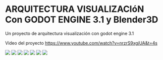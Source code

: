 # ARQUITECTURA VISUALIZACIóN Con GODOT ENGINE 3.1 y Blender3D

Un proyecto de arquitectura visualización con godot engine 3.1

Video del proyecto
https://www.youtube.com/watch?v=nrzrS9xgjUA&t=4s


<a href='https://drive.google.com/file/d/10hwsfMRpJM8qBdGilScGrccQnBRCTU7G/view?usp=drive_open&amp;usp=embed_facebook&source=ctrlq.org'><img src='https://lh6.googleusercontent.com/zCDZ5-0pMgsCT7cYNLiCIYaqbNN-96Njf8y5z2p8PV5JCfITfT0gM6xVm0Y=w2400' /></a>
<a href='https://drive.google.com/file/d/1B5xFOY7c17kpiXilg4n4m_l8fCPsHpEO/view?usp=drive_open&amp;usp=embed_facebook&source=ctrlq.org'><img src='https://lh5.googleusercontent.com/V5CEJiq0ONh6mGMQ9XxcevUtb31F-ibDXyXcVet7CVzLRr6Vp0hiFEcyJQg=w2400' /></a>
<a href='https://drive.google.com/file/d/18vk58Noq225NY6Vjm0sPA2A3YZPFHQTa/view?usp=drive_open&amp;usp=embed_facebook&source=ctrlq.org'><img src='https://lh3.googleusercontent.com/wWOrJTyZguuOhq_BZeeZ3bZsNkHNGo8QwePmh2I1UUxs3XUILK9_jPPFfFI=w2400' /></a>
<a href='https://drive.google.com/file/d/1wTk-b93QnAjLc4IlmX5f0enYf0Ar34Oo/view?usp=drive_open&amp;usp=embed_facebook&source=ctrlq.org'><img src='https://lh6.googleusercontent.com/YD0TVNaKbbcmvOSMcWJSVN4GoApeRNk5DSreLKbgvVAMOf9euocWooPTaZI=w2400' /></a>
<a href='https://drive.google.com/file/d/152R5C8RLjuT2_Tc-1FPwFvZIN6zGLKfH/view?usp=drive_open&amp;usp=embed_facebook&source=ctrlq.org'><img src='https://lh3.googleusercontent.com/7cJ7nYiNyM_F73iEk1v0h3pGjt4bXLuAH56mwFlwPGNQ-ADmiLZpbXUN46I=w2400' /></a>
<a href='https://drive.google.com/file/d/1CYdeqov3IxANdBTpRE0DOBFGvLvwUCeq/view?usp=drive_open&amp;usp=embed_facebook&source=ctrlq.org'><img src='https://lh3.googleusercontent.com/b1YnsmXgORha359irqkcy0GkK-on94LBptP9Md_sirJNzeSK2Hb0DA2qRvg=w2400' /></a>
<a href='https://drive.google.com/file/d/1eQ3DETL4rB7DUIKFQbJSHGvJsVUk8nYm/view?usp=drive_open&amp;usp=embed_facebook&source=ctrlq.org'><img src='https://lh4.googleusercontent.com/Ryq5lChktNfYCSDOrT3jN8QRaVi9EN_5yN6t8w3pK2Rv7HupPzG4jA0_ybM=w2400' /></a>
